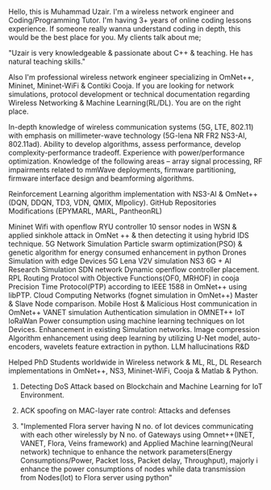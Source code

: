 Hello, this is Muhammad Uzair. I'm a wireless network engineer and Coding/Programming Tutor. I'm having 3+ years of online coding lessons experience. If someone really wanna understand coding in depth, this would be the best place for you. My clients talk about me;

"Uzair is very knowledgeable & passionate about C++ & teaching. He has natural teaching skills."

Also I'm professional wireless network engineer specializing in OmNet++, Mininet, Mininet-WiFi & Contiki Cooja. If you are looking for network simulations, protocol development or technical documentation regarding Wireless Networking & Machine Learning(RL/DL). You are on the right place.

In-depth knowledge of wireless communication systems (5G, LTE, 802.11) with emphasis on millimeter-wave technology (5G-lena NR FR2 NS3-AI, 802.11ad).
Ability to develop algorithms, assess performance, develop complexity-performance tradeoff.
Experience with power/performance optimization.
Knowledge of the following areas – array signal processing, RF impairments related to mmWave deployments, firmware partitioning, firmware interface design and beamforming algorithms.

Reinforcement Learning algorithm implementation with NS3-AI & OmNet++(DQN, DDQN, TD3, VDN, QMIX, Mlpolicy).
GitHub Repositories Modifications (EPYMARL, MARL, PantheonRL)

Mininet Wifi with openflow RYU controller
10 sensor nodes in WSN & applied sinkhole attack in OmNet ++ & then detecting it using hybrid IDS technique.
5G Network Simulation
Particle swarm optimization(PSO) & genetic algorithm for energy consumed enhancement in python
Drones Simulation with edge Devices
5G Lena V2V simulation NS3
6G + AI Research Simulation
SDN network Dynamic openflow controller placement.
RPL Routing Protocol with Objective Functions(OF0, MRHOF) in cooja
Precision Time Protocol(PTP) according to IEEE 1588 in OmNet++ using libPTP.
Cloud Computing Networks (fognet simulation in OmNet++) Master & Slave Node comparison.
Mobile Host & Malicious Host communication in OmNet++
VANET simulation
Authentication simulation in OMNET++
IoT loRaWan
Power consumption using machine learning techniques on Iot Devices.
Enhancement in existing Simulation networks.
Image compression Algorithm enhancement using deep learning by utilizing U-Net model, auto-encoders, wavelets feature extraction in python.
LLM hallucinations R&D

Helped PhD Students worldwide in Wireless network & ML, RL, DL Research implementations in OmNet++, NS3, Mininet-WiFi, Cooja & Matlab & Python.

1) Detecting DoS Attack based on Blockchain and Machine Learning for IoT Environment.
2) ACK spoofing on MAC-layer rate control: Attacks and defenses

3) "Implemented Flora server having N no. of Iot devices communicating with each other wirelessly by N no. of Gateways using Omnet++(INET, VANET, Flora, Veins framework) and Applied Machine learning(Neural network) technique to enhance the network parameters(Energy Consumptions/Power, Packet loss, Packet delay, Throughput), majorly i enhance the power consumptions of nodes while data transmission from Nodes(Iot) to Flora server using python"
